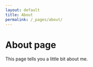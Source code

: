 ```yaml
---
layout: default
title: About
permalink: /_pages/about/
---
```

# About page

This page tells you a little bit about me.